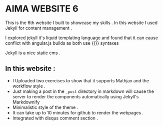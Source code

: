 # AIMA WEBSITE 6

This is the 6th website I built to showcase my skills . In this website I used Jekyll for content management .


I explored jekyll it's liquid templating language and found that it can cause conflict with angular.js builds as both use {{}} syntaxes

Jekyll is a nice static cms . 

## In this website :

- I Uploaded two exercises to show that it supports Mathjax and the workflow style .
- Just making a post in the ```_post``` directory in markdown will cause the server to render the components automatically       using Jekyll's Markdownify 
- Minimalistic style of the theme .
- It can take up to 10 minutes for github to render the webpages .
- Integrated with disqus comment section .
